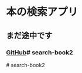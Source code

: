 # 本の検索アプリ
## まだ途中です
### [GitHub](https://inosakamanami.github.io/search-book/)#   s e a r c h - b o o k 2  
 #   s e a r c h - b o o k 2  
 
